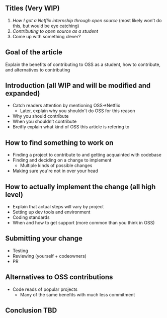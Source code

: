 ## Titles (Very WIP)

1. *How I got a Netflix internship through open source* (most likely won’t do this, but would be eye catching)
2. *Contributing to open source as a student*
3. Come up with something clever?

## Goal of the article
Explain the benefits of contributing to OSS as a student, how to contribute, and alternatives to contributing

## Introduction (all WIP and will be modified and expanded)
- Catch readers attention by mentioning OSS->Netflix
    - Later, explain why you shouldn't do OSS for this reason
- Why you should contribute
- When you shouldn’t contribute
- Breifly explain what kind of OSS this article is refering to

## How to find something to work on
- Finding a project to contribute to and getting acquainted with codebase
- Finding and deciding on a change to implement
    - Multiple kinds of possible changes
- Making sure you're not in over your head

## How to actually implement the change (all high level)
- Explain that actual steps will vary by project
- Setting up dev tools and environment
- Coding standards
- When and how to get support (more common than you think in OSS)

## Submitting your change
- Testing
- Reviewing (yourself + codeowners)
- PR

## Alternatives to OSS contributions
- Code reads of popular projects
    - Many of the same benefits with much less commitment

## Conclusion TBD

